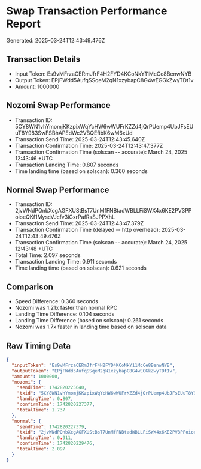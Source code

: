 # Swap Transaction Performance Report
Generated: 2025-03-24T12:43:49.476Z

## Transaction Details
- Input Token: Es9vMFrzaCERmJfrF4H2FYD4KCoNkY11McCe8BenwNYB
- Output Token: EPjFWdd5AufqSSqeM2qN1xzybapC8G4wEGGkZwyTDt1v
- Amount: 1000000

## Nozomi Swap Performance
- Transaction ID: 5CY8WN1vhYmomjKKzpixWqYcHW6wWUFrKZZd4jQrPUemp4UbJFsEUuT8Y983SwFSBhAPEdWc2VBQEfibK6wM6xUd
- Transaction Send Time: 2025-03-24T12:43:45.640Z
- Transaction Confirmation Time: 2025-03-24T12:43:47.377Z
- Transaction Confirmation Time (solscan -- accurate): March 24, 2025 12:43:46 +UTC
- Transaction Landing Time: 0.807 seconds
- Time landing time (based on solscan): 0.360 seconds

## Normal Swap Performance
- Transaction ID: 2jvWNdPQnbXcgAGFXUStBsT7UnMfFNBtadWBLLFiSWX4x6KE2PV3PPoioeQKf1MyscVJcfv3iGxrPafRsSJPPXhL
- Transaction Send Time: 2025-03-24T12:43:47.379Z
- Transaction Confirmation Time (delayed -- http overhead): 2025-03-24T12:43:49.476Z
- Transaction Confirmation Time (solscan -- accurate): March 24, 2025 12:43:48 +UTC
- Total Time: 2.097 seconds
- Transaction Landing Time: 0.911 seconds
- Time landing time (based on solscan): 0.621 seconds

## Comparison
- Speed Difference: 0.360 seconds
- Nozomi was 1.21x faster than normal RPC
- Landing Time Difference: 0.104 seconds
- Landing Time Difference (based on solscan): 0.261 seconds
- Nozomi was 1.7x faster in landing time based on solscan data

## Raw Timing Data
```json
{
  "inputToken": "Es9vMFrzaCERmJfrF4H2FYD4KCoNkY11McCe8BenwNYB",
  "outputToken": "EPjFWdd5AufqSSqeM2qN1xzybapC8G4wEGGkZwyTDt1v",
  "amount": 1000000,
  "nozomi": {
    "sendTime": 1742820225640,
    "txid": "5CY8WN1vhYmomjKKzpixWqYcHW6wWUFrKZZd4jQrPUemp4UbJFsEUuT8Y983SwFSBhAPEdWc2VBQEfibK6wM6xUd",
    "landingTime": 0.807,
    "confirmTime": 1742820227377,
    "totalTime": 1.737
  },
  "normal": {
    "sendTime": 1742820227379,
    "txid": "2jvWNdPQnbXcgAGFXUStBsT7UnMfFNBtadWBLLFiSWX4x6KE2PV3PPoioeQKf1MyscVJcfv3iGxrPafRsSJPPXhL",
    "landingTime": 0.911,
    "confirmTime": 1742820229476,
    "totalTime": 2.097
  }
}
```
